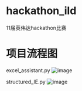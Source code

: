 # hackathon_ild
11届英伟达hackathon比赛
# 项目流程图

excel_assistant.py
![image](https://github.com/user-attachments/assets/e43e5cca-995b-40b1-bb29-7e125081d330)

structured_IE.py
![image](https://github.com/user-attachments/assets/57038dd9-5eb1-4b0c-bd6f-e880fa52cf25)


